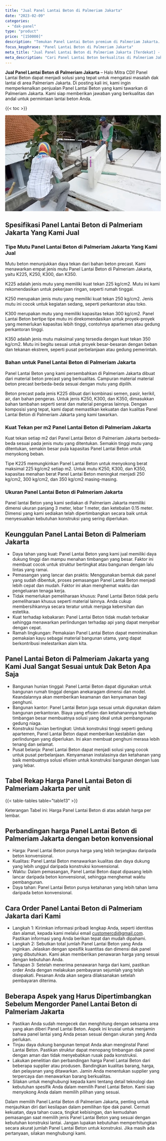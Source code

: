 ```yaml
---
title: "Jual Panel Lantai Beton di Palmeriam Jakarta"
date: "2023-02-09"
categories:
 - "dak-panel"
type: "product"
price: "[150000]"
description: "Temukan Panel Lantai Beton premium di Palmeriam Jakarta. Panel Lantai Beton dirancang untuk kebutuhan konstruksi modern dengan performa andalan. Konsultasi gratis."
focus_keyphrase: "Panel Lantai Beton di Palmeriam Jakarta"
meta_title: "Jual Panel Lantai Beton di Palmeriam Jakarta [Terdekat] - CDI"
meta_description: "Cari Panel Lantai Beton berkualitas di Palmeriam Jakarta?. Tersedia Panel Lantai Beton premium untuk proyek konstruksi. Harga terbaik hanya di sini."
---
```


**Jual Panel Lantai Beton di Palmeriam Jakarta** – Halo Mitra CDI! Panel Lantai Beton dapat menjadi solusi yang tepat untuk mengatasi masalah dak lantai di area Palmeriam Jakarta. Di posting kali ini, kami ingin memperkenalkan penjualan Panel Lantai Beton yang kami tawarkan di Palmeriam Jakarta. Kami siap memberikan jawaban yang berkualitas dan andal untuk permintaan lantai beton Anda.

{{< toc >}}

![Jual Panel Lantai Beton di Palmeriam Jakarta](/images/dak-panel/dak-panel-16.jpg)

## Spesifikasi Panel Lantai Beton di Palmeriam Jakarta Yang Kami Jual

### Tipe Mutu Panel Lantai Beton di Palmeriam Jakarta Yang Kami Jual

Mutu beton menunjukkan daya tekan dari bahan beton precast. Kami menawarkan empat jenis mutu Panel Lantai Beton di Palmeriam Jakarta, yaitu K225, K250, K300, dan K350.

K225 adalah jenis mutu yang memiliki kuat tekan 225 kg/cm2. Mutu ini kami rekomendasikan untuk pekerjaan ringan, seperti rumah tinggal.

K250 merupakan jenis mutu yang memiliki kuat tekan 250 kg/cm2. Jenis mutu ini cocok untuk kegiatan sedang, seperti perkantoran atau toko.

K300 merupakan mutu yang memiliki kapasitas tekan 300 kg/cm2. Panel Lantai Beton bertipe tipe mutu ini direkomendasikan untuk proyek-proyek yang memerlukan kapasitas lebih tinggi, contohnya apartemen atau gedung perkantoran tinggi.

K350 adalah jenis mutu maksimal yang tersedia dengan kuat tekan 350 kg/cm2. Mutu ini begitu sesuai untuk proyek besar-besaran dengan beban dan tekanan ekstrem, seperti pusat perbelanjaan atau gedung pemerintah.

### Bahan untuk Panel Lantai Beton di Palmeriam Jakarta

Panel Lantai Beton yang kami persembahkan di Palmeriam Jakarta dibuat dari material beton precast yang berkualitas. Campuran material material beton precast berbeda-beda sesuai dengan mutu yang dipilih.

Beton precast pada jenis K225 dibuat dari kombinasi semen, pasir, kerikil, air, dan bahan pengeras. Untuk jenis K250, K300, dan K350, dimasukkan bahan tambahan seperti serat dan material pengeras lainnya. Dengan komposisi yang tepat, kami dapat memastikan kekuatan dan kualitas Panel Lantai Beton di Palmeriam Jakarta yang kami tawarkan.

### Kuat Tekan per m2 Panel Lantai Beton di Palmeriam Jakarta

Kuat tekan setiap m2 dari Panel Lantai Beton di Palmeriam Jakarta berbeda-beda sesuai pada jenis mutu yang ditentukan. Semakin tinggi mutu yang ditentukan, semakin besar pula kapasitas Panel Lantai Beton untuk menyokong beban.

Tipe K225 memungkinkan Panel Lantai Beton untuk menyokong berat maksimal 225 kg/cm2 setiap m2. Untuk mutu K250, K300, dan K350, kapasitas menahan berat Panel Lantai Beton meningkat menjadi 250 kg/cm2, 300 kg/cm2, dan 350 kg/cm2 masing-masing.

### Ukuran Panel Lantai Beton di Palmeriam Jakarta

Panel lantai Beton yang kami sediakan di Palmeriam Jakarta memiliki dimensi ukuran panjang 3 meter, lebar 1 meter, dan ketebalan 0.15 meter. Dimensi yang kami sediakan telah dipertimbangkan secara baik untuk menyesuaikan kebutuhan konstruksi yang sering diperlukan.

## Keunggulan Panel Lantai Beton di Palmeriam Jakarta

*   Daya tahan yang kuat: Panel Lantai Beton yang kami jual memiliki daya dukung tinggi dan mampu menahan timbangan yang besar. Faktor ini membuat cocok untuk struktur bertingkat atau bangunan dengan lalu lintas yang ramai.
*   Pemasangan yang lancar dan praktis: Menggunakan bentuk dak panel yang sudah dibentuk, proses pemasangan Panel Lantai Beton menjadi lebih cepat dan mudah. Faktor ini akan menghemat waktu dan pengeluaran tenaga kerja.
*   Tidak memerlukan pemeliharaan khusus: Panel Lantai Beton tidak perlu pemeliharaan khusus seperti material lainnya. Anda cukup membersihkannya secara teratur untuk menjaga kebersihan dan estetika.
*   Kuat terhadap kebakaran: Panel Lantai Beton tidak mudah terbakar sehingga menawarkan perlindungan terhadap api yang dapat menyebar dengan cepat.
*   Ramah lingkungan: Pemakaian Panel Lantai Beton dapat meminimalkan pemakaian kayu sebagai material bangunan utama, yang dapat berkontribusi melestarikan alam kita.

## Panel Lantai Beton di Palmeriam Jakarta yang Kami Jual Sangat Sesuai untuk Dak Beton Apa Saja

*   Bangunan hunian tinggal: Panel Lantai Beton dapat digunakan untuk bangunan rumah tinggal dengan anekaragam dimensi dan model. Keandalannya akan memberikan keamanan dan kenyamanan bagi penghuni.
*   Bangunan kantor: Panel Lantai Beton juga sesuai untuk digunakan dalam bangunan perkantoran. Biaya yang efisien dan ketahanannya terhadap timbangan besar membuatnya solusi yang ideal untuk pembangunan gedung niaga.
*   Konstruksi hunian bertingkat: Untuk konstruksi tinggi seperti gedung apartemen, Panel Lantai Beton dapat memberikan kestabilan dan perlindungan yang diperlukan. Ini akan membuat penghuni merasa lebih tenang dan selamat.
*   Pusat belanja: Panel Lantai Beton dapat menjadi solusi yang cocok untuk pusat perbelanjaan. Kenyamanan instalasinya dan ketahanan yang baik membuatnya solusi efisien untuk konstruksi bangunan dengan luas yang lebar.

## Tabel Rekap Harga Panel Lantai Beton di Palmeriam Jakarta per unit

{{< table-tables table="table13" >}}

Keterangan Tabel ini: Harga Panel Lantai Beton di atas adalah harga per lembar.

## Perbandingan harga Panel Lantai Beton di Palmeriam Jakarta dengan beton konvensional

*   Harga: Panel Lantai Beton punya harga yang lebih terjangkau daripada beton konvensional.
*   Kualitas: Panel Lantai Beton menawarkan kualitas dan daya dukung yang lebih unggul daripada konstruksi konvensional.
*   Waktu: Dalam pemasangan, Panel Lantai Beton dapat dipasang lebih lancar daripada beton konvensional, sehingga menghemat waktu pembangunan.
*   Daya tahan: Panel Lantai Beton punya ketahanan yang lebih tahan lama daripada beton konvensional.

## Cara Order Panel Lantai Beton di Palmeriam Jakarta dari Kami

*   Langkah 1: Kirimkan informasi pribadi lengkap Anda, seperti identitas dan alamat, kepada kami melalui email customercdi@gmail.com. Pastikan informasi yang Anda berikan tepat dan mudah dipahami.
*   Langkah 2: Sebutkan total jumlah Panel Lantai Beton yang Anda inginkan. Jelaskan dengan spesifik kuantitas dan dimensi dak panel yang dibutuhkan. Kami akan memberikan penawaran harga yang sesuai dengan kebutuhan Anda.
*   Tahapan 3: Setelah menerima penawaran harga dari kami, pastikan order Anda dengan melakukan pembayaran sejumlah yang telah disepakati. Pesanan Anda akan segera dilaksanakan setelah pembayaran diterima.

## Beberapa Aspek yang Harus Dipertimbangkan Sebelum Mengorder Panel Lantai Beton di Palmeriam Jakarta

*   Pastikan Anda sudah mengecek dan menghitung dengan seksama area yang akan diberi Panel Lantai Beton. Aspek ini krusial untuk menjamin bahwa panel lantai yang Anda pesan sesuai dengan ukuran yang Anda perlukan.
*   Tinjau daya dukung bangunan tempat Anda akan menginstal Panel Lantai Beton. Pastikan struktur dapat menopang timbangan dak panel dengan aman dan tidak menyebabkan rusak pada konstruksi.
*   Lakukan penelitian dan perbandingan harga Panel Lantai Beton dari beberapa supplier atau produsen. Bandingkan kualitas barang, harga, dan pelayanan yang ditawarkan. Jamin Anda menentukan supplier yang terpercaya dan menawarkan barang berkualitas.
*   Silakan untuk menghubungi kepada kami tentang detail teknologi dan kebutuhan spesifik Anda dalam memilih Panel Lantai Beton. Kami siap menyokong Anda dalam memilih pilihan yang sesuai.

Dalam memilih Panel Lantai Beton di Palmeriam Jakarta, penting untuk menjauhkan diri dari kesilapan dalam pemilihan tipe dak panel. Cermati kekuatan, daya tahan cuaca, tingkat kebisingan, dan kemudahan pemasangan saat memilih jenis Panel Lantai Beton yang sesuai dengan kebutuhan konstruksi lantai. Jangan lupakan kebutuhan memperhitungkan secara akurat jumlah Panel Lantai Beton untuk konstruksi. Jika masih ada pertanyaan, silakan menghubungi kami.
